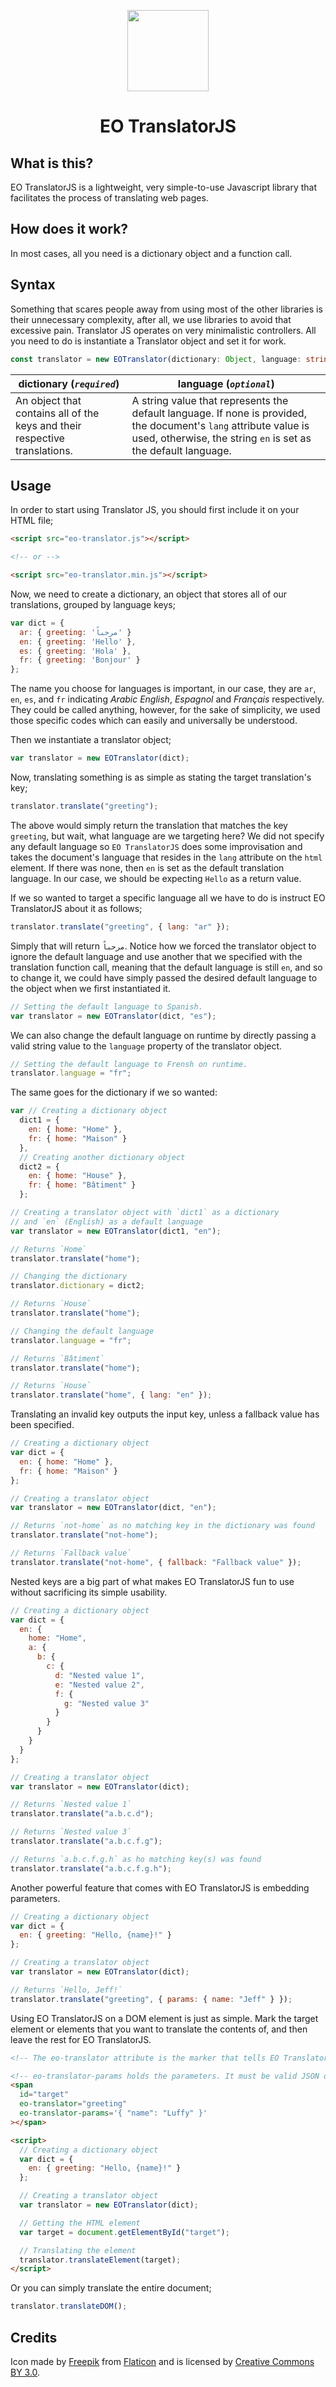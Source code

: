 <p align="center">
    <img src="docs/assets/img/logo.svg" width="130" />
    <h1 align="center">EO TranslatorJS</h1>
</p>

## What is this?

EO TranslatorJS is a lightweight, very simple-to-use Javascript library that facilitates the process of translating web pages.

## How does it work?

In most cases, all you need is a dictionary object and a function call.

## Syntax

Something that scares people away from using most of the other libraries is their unnecessary complexity, after all, we use libraries to avoid that excessive pain. Translator JS operates on very minimalistic controllers. All you need to do is instantiate a Translator object and set it for work.

```ts
const translator = new EOTranslator(dictionary: Object, language: string);
```

| dictionary (_`required`_)                                                  | language (_`optional`_)                                                                                                                                                             |
| -------------------------------------------------------------------------- | ----------------------------------------------------------------------------------------------------------------------------------------------------------------------------------- |
| An object that contains all of the keys and their respective translations. | A string value that represents the default language. If none is provided, the document's `lang` attribute value is used, otherwise, the string `en` is set as the default language. |

## Usage

In order to start using Translator JS, you should first include it on your HTML file;

```html
<script src="eo-translator.js"></script>

<!-- or -->

<script src="eo-translator.min.js"></script>
```

Now, we need to create a dictionary, an object that stores all of our translations, grouped by language keys;

```js
var dict = {
  ar: { greeting: 'مرحباً' }
  en: { greeting: 'Hello' },
  es: { greeting: 'Hola' },
  fr: { greeting: 'Bonjour' }
};
```

The name you choose for languages is important, in our case, they are `ar`, `en`, `es`, and `fr` indicating _Arabic_ _English_, _Espagnol_ and _Français_ respectively. They could be called anything, however, for the sake of simplicity, we used those specific codes which can easily and universally be understood.

Then we instantiate a translator object;

```js
var translator = new EOTranslator(dict);
```

Now, translating something is as simple as stating the target translation's key;

```js
translator.translate("greeting");
```

The above would simply return the translation that matches the key `greeting`, but wait, what language are we targeting here? We did not specify any default language so `EO TranslatorJS` does some improvisation and takes the document's language that resides in the `lang` attribute on the `html` element. If there was none, then `en` is set as the default translation language. In our case, we should be expecting `Hello` as a return value.

If we so wanted to target a specific language all we have to do is instruct EO TranslatorJS about it as follows;

```js
translator.translate("greeting", { lang: "ar" });
```

Simply that will return `مرحباً`.
Notice how we forced the translator object to ignore the default language and use another that we specified with the translation function call, meaning that the default language is still `en`, and so to change it, we could have simply passed the desired default language to the object when we first instantiated it.

```js
// Setting the default language to Spanish.
var translator = new EOTranslator(dict, "es");
```

We can also change the default language on runtime by directly passing a valid string value to the `language` property of the translator object.

```js
// Setting the default language to Frensh on runtime.
translator.language = "fr";
```

The same goes for the dictionary if we so wanted:

```js
var // Creating a dictionary object
  dict1 = {
    en: { home: "Home" },
    fr: { home: "Maison" }
  },
  // Creating another dictionary object
  dict2 = {
    en: { home: "House" },
    fr: { home: "Bâtiment" }
  };

// Creating a translator object with `dict1` as a dictionary
// and `en` (English) as a default language
var translator = new EOTranslator(dict1, "en");

// Returns `Home`
translator.translate("home");

// Changing the dictionary
translator.dictionary = dict2;

// Returns `House`
translator.translate("home");

// Changing the default language
translator.language = "fr";

// Returns `Bâtiment`
translator.translate("home");

// Returns `House`
translator.translate("home", { lang: "en" });
```

Translating an invalid key outputs the input key, unless a fallback value has been specified.

```js
// Creating a dictionary object
var dict = {
  en: { home: "Home" },
  fr: { home: "Maison" }
};

// Creating a translator object
var translator = new EOTranslator(dict, "en");

// Returns `not-home` as no matching key in the dictionary was found
translator.translate("not-home");

// Returns `Fallback value`
translator.translate("not-home", { fallback: "Fallback value" });
```

Nested keys are a big part of what makes EO TranslatorJS fun to use without sacrificing its simple usability.

```js
// Creating a dictionary object
var dict = {
  en: {
    home: "Home",
    a: {
      b: {
        c: {
          d: "Nested value 1",
          e: "Nested value 2",
          f: {
            g: "Nested value 3"
          }
        }
      }
    }
  }
};

// Creating a translator object
var translator = new EOTranslator(dict);

// Returns `Nested value 1`
translator.translate("a.b.c.d");

// Returns `Nested value 3`
translator.translate("a.b.c.f.g");

// Returns `a.b.c.f.g.h` as ho matching key(s) was found
translator.translate("a.b.c.f.g.h");
```

Another powerful feature that comes with EO TranslatorJS is embedding parameters.

```js
// Creating a dictionary object
var dict = {
  en: { greeting: "Hello, {name}!" }
};

// Creating a translator object
var translator = new EOTranslator(dict);

// Returns `Hello, Jeff!`
translator.translate("greeting", { params: { name: "Jeff" } });
```

Using EO TranslatorJS on a DOM element is just as simple. Mark the target element or elements that you want to translate the contents of, and then leave the rest for EO TranslatorJS.

```html
<!-- The eo-translator attribute is the marker that tells EO TranslatorJS to translate the element, the value that's passed to it is the translation key -->

<!-- eo-translator-params holds the parameters. It must be valid JSON object. -->
<span
  id="target"
  eo-translator="greeting"
  eo-translator-params='{ "name": "Luffy" }'
></span>

<script>
  // Creating a dictionary object
  var dict = {
    en: { greeting: "Hello, {name}!" }
  };

  // Creating a translator object
  var translator = new EOTranslator(dict);

  // Getting the HTML element
  var target = document.getElementById("target");

  // Translating the element
  translator.translateElement(target);
</script>
```

Or you can simply translate the entire document;

```js
translator.translateDOM();
```

## Credits

Icon made by [Freepik](https://www.freepik.com/) from [Flaticon](https://www.flaticon.com/) and is licensed by [Creative Commons BY 3.0](http://creativecommons.org/licenses/by/3.0/).
